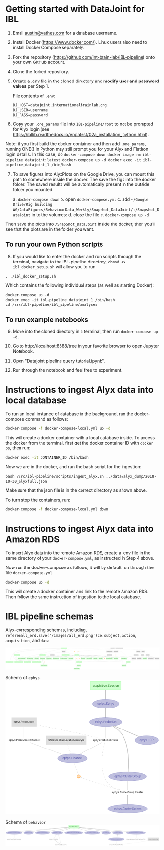 # Getting started with DataJoint for IBL #

1. Email austin@vathes.com for a database username.

2. Install Docker (https://www.docker.com/). Linux users also need to install Docker Compose separately.

3. Fork the repository (https://github.com/int-brain-lab/IBL-pipeline) onto your own GitHub account.

4. Clone the forked repository.

5. Create a .env file in the cloned directory and **modify user and password values** per Step 1.

    File contents of ``.env``:
    ```
    DJ_HOST=datajoint.internationalbrainlab.org
    DJ_USER=username
    DJ_PASS=password
    ```

6. Copy your `.one_params` file into `IBL-pipeline/root` to not be prompted for Alyx login (see https://ibllib.readthedocs.io/en/latest/02a_installation_python.html).

Note: if you first build the docker container and then add `.one_params`, running ONE() in Python may still prompt you for your Alyx and FlatIron login details. In this case, do
	```
	docker-compose down
	docker image rm ibl-pipeline_datajoint:latest
	docker-compose up -d
	docker exec -it ibl-pipeline_datajoint_1 /bin/bash
	```

7. To save figures into AlyxPlots on the Google Drive, you can mount this path to somewhere inside the docker. The save the figs into the docker folder. The saved results will be automatically present in the outside folder you mounted.

	a. `docker-compose down`
	b. open `docker-compose.yml`
	c. add `~/Google Drive/Rig building WG/DataFigures/BehaviourData_Weekly/Snapshot_DataJoint/:/Snapshot_DataJoint` in to the volumes:
	d. close the file
	e. `docker-compose up -d`

Then save the plots into `/SnapShot_DataJoint` inside the docker, then you’ll see that the plots are in the folder you want.

## To run your own Python scripts ##

8. If you would like to enter the docker and run scripts through the terminal, navigate to the IBL-pipeline directory, `chmod +x ibl_docker_setup.sh` will allow you to run 
```
. ./ibl_docker_setup.sh
```

Which contains the following individual steps (as well as starting Docker):

```
docker-compose up -d
docker exec -it ibl-pipeline_datajoint_1 /bin/bash
cd /src/ibl-pipeline/ibl_pipeline/analyses
```

## To run example notebooks ##

9. Move into the cloned directory in a terminal, then run `docker-compose up -d`.

10. Go to http://localhost:8888/tree in your favorite browser to open Jupyter Notebook.

11. Open "Datajoint pipeline query tutorial.ipynb".

12. Run through the notebook and feel free to experiment.


# Instructions to ingest Alyx data into local database #

To run an local instance of database in the background, run the docker-compose command as follows:

```bash
docker-compose -f docker-compose-local.yml up -d
```

This will create a docker container with a local database inside. To access the docker from the terminal, first get the docker container ID with `docker ps`, then run:

```bash
docker exec -it CONTAINER_ID /bin/bash
```

Now we are in the docker, and run the bash script for the ingestion:

```
bash /src/ibl-pipeline/scripts/ingest_alyx.sh ../data/alyx_dump/2018-10-30_alyxfull.json
```

Make sure that the json file is in the correct directory as shown above.

To turn stop the containers, run:

```bash
docker-compose -f docker-compose-local.yml down
```

# Instructions to ingest Alyx data into Amazon RDS

To insert Alyx data into the remote Amazon RDS, create a .env file in the same directory of your `docker-compose.yml`, as instructed in Step 4 above. 

Now run the docker-compose as follows, it will by default run through the file `docker-compose.yml`

```bash
docker-compose up -d
```

This will create a docker container and link to the remote Amazon RDS. Then follow the same instruction of ingestion to the local database.

# IBL pipeline schemas #

Alyx-corresponding schemas, including, `referenall_erd.save('/images/all_erd.png')ce`, `subject`, `action`, `acquisition`, and `data`

![Alyx_corresponding erd](images/alyx_erd.png)

Schema of `ephys`
![Ephys erd](images/ephys_erd.png)

Schema of `behavior`
![Behavior erd](images/behavior_erd.png)
